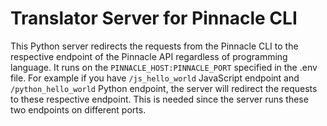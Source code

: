 # Translator Server for Pinnacle CLI
This Python server redirects the requests from the Pinnacle CLI to the respective endpoint of the Pinnacle API regardless of programming language. It runs on the `PINNACLE_HOST:PINNACLE_PORT` specified in the .env file. For example if you have `/js_hello_world` JavaScript endpoint and `/python_hello_world` Python endpoint, the server will redirect the requests to these respective endpoint. This is needed since the server runs these two endpoints on different ports.